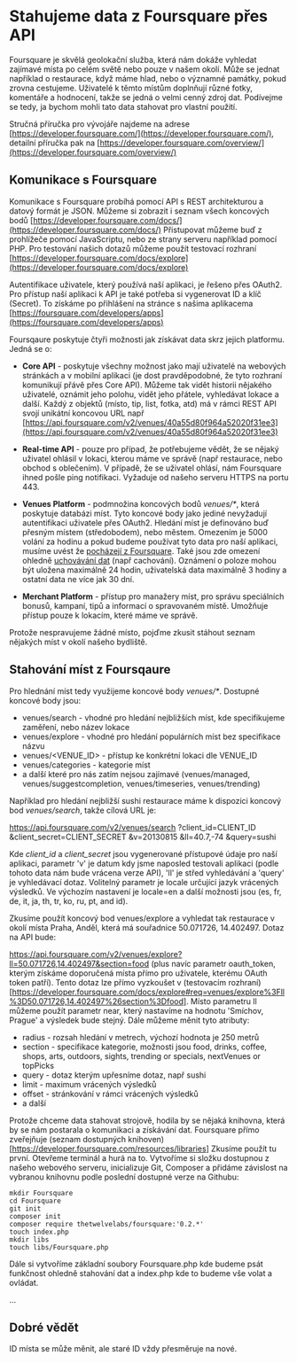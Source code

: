 # Stahujeme data z Foursquare přes API

Foursquare je skvělá geolokační služba, která nám dokáže vyhledat zajímavé místa po celém světě nebo pouze v našem okolí. Může se jednat například o restaurace, když máme hlad, nebo o významné památky, pokud zrovna cestujeme. Uživatelé k těmto místům doplnňují různé fotky, komentáře a hodnocení, takže se jedná o velmi cenný zdroj dat. Podívejme se tedy, ja bychom mohli tato data stahovat pro vlastní použití.

Stručná příručka pro vývojáře najdeme na adrese [https://developer.foursquare.com/](https://developer.foursquare.com/), detailní příručka pak na [https://developer.foursquare.com/overview/](https://developer.foursquare.com/overview/)

## Komunikace s Foursquare

Komunikace s Foursquare probíhá pomocí API s REST architekturou a datový formát je JSON. Můžeme si zobrazit i seznam všech koncových bodů [https://developer.foursquare.com/docs/](https://developer.foursquare.com/docs/) Přistupovat můžeme buď z prohlížeče pomocí JavaScriptu, nebo ze strany serveru například pomocí PHP. Pro testování našich dotazů můžeme použít testovací rozhraní [https://developer.foursquare.com/docs/explore](https://developer.foursquare.com/docs/explore)

Autentifikace uživatele, který používá naší aplikaci, je řešeno přes OAuth2. Pro přístup naší aplikaci k API je také potřeba si vygenerovat ID a klíč (Secret). To získáme po přihlášení na stránce s našima aplikacema [https://foursquare.com/developers/apps](https://foursquare.com/developers/apps)

Foursqaure poskytuje čtyři možnosti jak získávat data skrz jejich platformu. Jedná se o:

- **Core API** - poskytuje všechny možnost jako mají uživatelé na webových stránkách a v mobilní aplikaci (je dost pravděpodobné, že tyto rozhraní komunikují přávě přes Core API). Můžeme tak vidět historii nějakého uživatelé, oznámit jeho polohu, vidět jeho přátele, vyhledávat lokace a další. Každý z objektů (místo, tip, list, fotka, atd) má v rámci REST API svojí unikátní koncovou URL např [https://api.foursquare.com/v2/venues/40a55d80f964a52020f31ee3](https://api.foursquare.com/v2/venues/40a55d80f964a52020f31ee3)

- **Real-time API** - pouze pro případ, že potřebujeme vědět, že se nějaký uživatel ohlásil v lokaci, kterou máme ve správě (např restaurace, nebo obchod s oblečením). V případě, že se uživatel ohlásí, nám Foursquare ihned pošle ping notifikaci. Vyžaduje od našeho serveru HTTPS na portu 443.

- **Venues Platform** - podmnožina koncových bodů _venues/*_, která poskytuje databázi míst. Tyto koncové body jako jediné nevyžadují autentifikaci uživatele přes OAuth2. Hledání míst je definováno buď přesným místem (středobodem), nebo městem. Omezením je 5000 volání za hodinu a pokud budeme používat tyto data pro naší aplikaci, musíme uvést že [pocházejí z Foursquare](https://developer.foursquare.com/overview/attribution). Také jsou zde omezení ohledně [uchovávání dat](https://developer.foursquare.com/overview/community) (např cachování).
Oznámení o poloze mohou být uložena maximálně 24 hodin, uživatelská data maximálně 3 hodiny a ostatní data ne více jak 30 dní.

- **Merchant Platform** - přístup pro manažery míst, pro správu speciálních bonusů, kampaní, tipů a informací o spravovaném místě. Umožňuje přístup pouze k lokacím, které máme ve správě.

Protože nespravujeme žádné místo, pojďme zkusit stáhout seznam nějakých míst v okolí našeho bydliště.

## Stahování míst z Foursqaure

Pro hlednání míst tedy využijeme koncové body _venues/*_. Dostupné koncové body jsou:

- venues/search - vhodné pro hledání nejbližších míst, kde specifikujeme zaměření, nebo název lokace
- venues/explore - vhodné pro hledání populárních míst bez specifikace názvu
- venues/<VENUE_ID> - přístup ke konkrétní lokaci dle VENUE_ID
- venues/categories - kategorie míst
- a další které pro nás zatím nejsou zajímavé (venues/managed, venues/suggestcompletion, venues/timeseries, venues/trending)

Například pro hledání nejbližší sushi restaurace máme k dispozici koncový bod _venues/search_, takže cílová URL je:

https://api.foursquare.com/v2/venues/search
  ?client_id=CLIENT_ID
  &client_secret=CLIENT_SECRET
  &v=20130815
  &ll=40.7,-74
  &query=sushi

Kde _client_id_ a _client_secret_ jsou vygenerované přístupové údaje pro naší aplikaci, parametr 'v' je datum kdy jsme naposled testovali aplikaci (podle tohoto data nám bude vrácena verze API), 'll' je střed vyhledávání a 'query' je vyhledávací dotaz. Volitelný parametr je locale určující jazyk vrácených výsledků. Ve výchozím nastavení je locale=en a další možnosti jsou (es, fr, de, it, ja, th, tr, ko, ru, pt, and id).

Zkusíme použít koncový bod venues/explore a vyhledat tak restaurace v okolí místa Praha, Anděl, která má souřadnice 50.071726, 14.402497. Dotaz na API bude:

https://api.foursquare.com/v2/venues/explore?ll=50.071726,14.402497&section=food (plus navíc parametr oauth_token, kterým získáme doporučená místa přímo pro uživatele, kterému OAuth token patří). Tento dotaz lze přímo vyzkoušet v (testovacím rozhraní)[https://developer.foursquare.com/docs/explore#req=venues/explore%3Fll%3D50.071726,14.402497%26section%3Dfood]. Místo parametru ll můžeme použít parametr near, který nastavíme na hodnotu 'Smíchov, Prague' a výsledek bude stejný. Dále můžeme měnit tyto atributy:

- radius - rozsah hledání v metrech, výchozí hodnota je 250 metrů
- section - specifikace kategorie, možnosti jsou food, drinks, coffee, shops, arts, outdoors, sights, trending or specials, nextVenues or topPicks
- query - dotaz kterým upřesníme dotaz, např sushi
- limit - maximum vrácených výsledků
- offset - stránkování v rámci vrácených výsledků
- a další

Protože chceme data stahovat strojově, hodila by se nějaká knihovna, která by se nám postarala o komunikaci a získávání dat. Foursquare přímo zveřejňuje (seznam dostupných knihoven)[https://developer.foursquare.com/resources/libraries] Zkusíme použít tu první. Otevřeme terminál a hurá na to. Vytvoříme si složku dostupnou z našeho webového serveru, inicializuje Git, Composer a přidáme závislost na vybranou knihovnu podle poslední dostupné verze na Githubu:

```
mkdir Foursquare
cd Foursquare
git init
composer init
composer require thetwelvelabs/foursquare:'0.2.*'
touch index.php
mkdir libs
touch libs/Foursquare.php
```

Dále si vytvoříme základní soubory Foursquare.php kde budeme psát funkčnost ohledně stahování dat a index.php kde to budeme vše volat a ovládat.

...

## Dobré vědět
ID místa se může měnit, ale staré ID vždy přesměruje na nové.
